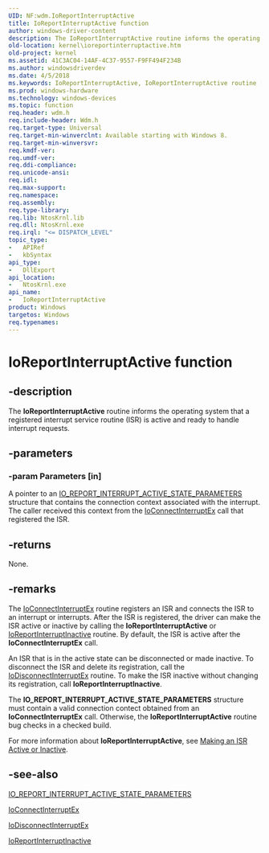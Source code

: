 ```yaml
---
UID: NF:wdm.IoReportInterruptActive
title: IoReportInterruptActive function
author: windows-driver-content
description: The IoReportInterruptActive routine informs the operating system that a registered interrupt service routine (ISR) is active and ready to handle interrupt requests.
old-location: kernel\ioreportinterruptactive.htm
old-project: kernel
ms.assetid: 41C3AC04-14AF-4C37-9557-F9FF494F234B
ms.author: windowsdriverdev
ms.date: 4/5/2018
ms.keywords: IoReportInterruptActive, IoReportInterruptActive routine [Kernel-Mode Driver Architecture], kernel.ioreportinterruptactive, wdm/IoReportInterruptActive
ms.prod: windows-hardware
ms.technology: windows-devices
ms.topic: function
req.header: wdm.h
req.include-header: Wdm.h
req.target-type: Universal
req.target-min-winverclnt: Available starting with Windows 8.
req.target-min-winversvr: 
req.kmdf-ver: 
req.umdf-ver: 
req.ddi-compliance: 
req.unicode-ansi: 
req.idl: 
req.max-support: 
req.namespace: 
req.assembly: 
req.type-library: 
req.lib: NtosKrnl.lib
req.dll: NtosKrnl.exe
req.irql: "<= DISPATCH_LEVEL"
topic_type:
-	APIRef
-	kbSyntax
api_type:
-	DllExport
api_location:
-	NtosKrnl.exe
api_name:
-	IoReportInterruptActive
product: Windows
targetos: Windows
req.typenames: 
---
```


# IoReportInterruptActive function


## -description


The <b>IoReportInterruptActive</b> routine informs the operating system that a registered interrupt service routine (ISR) is active and ready to handle interrupt requests.


## -parameters




### -param Parameters [in]

A pointer to an <a href="https://msdn.microsoft.com/library/windows/hardware/jj158877">IO_REPORT_INTERRUPT_ACTIVE_STATE_PARAMETERS</a> structure that contains the connection context associated with the interrupt. The caller received this context from the <a href="https://msdn.microsoft.com/library/windows/hardware/ff548378">IoConnectInterruptEx</a> call that registered the ISR.


## -returns



None.




## -remarks



The <a href="https://msdn.microsoft.com/library/windows/hardware/ff548378">IoConnectInterruptEx</a> routine registers an ISR and connects the ISR to an interrupt or interrupts. After the ISR is registered, the driver can make the ISR active or inactive by calling the <b>IoReportInterruptActive</b> or <a href="https://msdn.microsoft.com/library/windows/hardware/jj158876">IoReportInterruptInactive</a> routine. By default, the ISR is active after the <b>IoConnectInterruptEx</b> call.

An ISR that is in the active state can be disconnected or made inactive. To disconnect the ISR and delete its registration, call the <a href="https://msdn.microsoft.com/library/windows/hardware/ff549093">IoDisconnectInterruptEx</a> routine. To make the ISR inactive without changing its registration, call <b>IoReportInterruptInactive</b>.

The <b>IO_REPORT_INTERRUPT_ACTIVE_STATE_PARAMETERS</b> structure must contain a valid connection contect obtained from an <b>IoConnectInterruptEx</b> call. Otherwise, the <b>IoReportInterruptActive</b> routine bug checks in a checked build.

For more information about <b>IoReportInterruptActive</b>, see <a href="https://msdn.microsoft.com/library/windows/hardware/jj158878">Making an ISR Active or Inactive</a>.




## -see-also




<a href="https://msdn.microsoft.com/library/windows/hardware/jj158877">IO_REPORT_INTERRUPT_ACTIVE_STATE_PARAMETERS</a>



<a href="https://msdn.microsoft.com/library/windows/hardware/ff548378">IoConnectInterruptEx</a>



<a href="https://msdn.microsoft.com/library/windows/hardware/ff549093">IoDisconnectInterruptEx</a>



<a href="https://msdn.microsoft.com/library/windows/hardware/jj158876">IoReportInterruptInactive</a>
 

 

